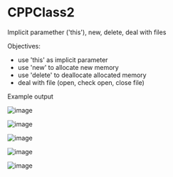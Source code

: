 # CPPClass2
Implicit paramether ('this'), new, delete, deal with files


Objectives:
- use 'this' as implicit parameter
- use 'new' to allocate new memory
- use 'delete' to deallocate allocated memory
- deal with file (open, check open, close file)

Example output

![image](https://user-images.githubusercontent.com/97081479/188299012-37c82610-c80c-40e8-a942-ccbe37f457fa.png)

![image](https://user-images.githubusercontent.com/97081479/188299026-5b10d12d-bb2a-4f6b-a6bb-9ff8e5127c0b.png)

![image](https://user-images.githubusercontent.com/97081479/188299040-e9dd2068-db7e-4d1e-8b91-d4f14677f1dd.png)

![image](https://user-images.githubusercontent.com/97081479/188299060-9868d397-2917-4e39-a04b-27a2f6d60d54.png)

![image](https://user-images.githubusercontent.com/97081479/188299066-62232922-b62e-48ae-9a84-42114d94d2c1.png)
